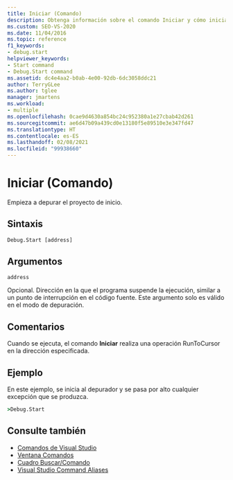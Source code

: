 ```yaml
---
title: Iniciar (Comando)
description: Obtenga información sobre el comando Iniciar y cómo inicia la depuración del proyecto de inicio.
ms.custom: SEO-VS-2020
ms.date: 11/04/2016
ms.topic: reference
f1_keywords:
- debug.start
helpviewer_keywords:
- Start command
- Debug.Start command
ms.assetid: dc4e4aa2-b0ab-4e00-92db-6dc3058ddc21
author: TerryGLee
ms.author: tglee
manager: jmartens
ms.workload:
- multiple
ms.openlocfilehash: 0cae9d4630a854bc24c952380a1e27cbab42d261
ms.sourcegitcommit: ae6d47b09a439cd0e13180f5e89510e3e347fd47
ms.translationtype: HT
ms.contentlocale: es-ES
ms.lasthandoff: 02/08/2021
ms.locfileid: "99938660"
---
```

# <a name="start-command"></a>Iniciar (Comando)
Empieza a depurar el proyecto de inicio.

## <a name="syntax"></a>Sintaxis

```cmd
Debug.Start [address]
```

## <a name="arguments"></a>Argumentos
`address`

Opcional. Dirección en la que el programa suspende la ejecución, similar a un punto de interrupción en el código fuente. Este argumento solo es válido en el modo de depuración.

## <a name="remarks"></a>Comentarios
Cuando se ejecuta, el comando **Iniciar** realiza una operación RunToCursor en la dirección especificada.

## <a name="example"></a>Ejemplo
En este ejemplo, se inicia al depurador y se pasa por alto cualquier excepción que se produzca.

```cmd
>Debug.Start
```

## <a name="see-also"></a>Consulte también

- [Comandos de Visual Studio](../../ide/reference/visual-studio-commands.md)
- [Ventana Comandos](../../ide/reference/command-window.md)
- [Cuadro Buscar/Comando](../../ide/find-command-box.md)
- [Visual Studio Command Aliases](../../ide/reference/visual-studio-command-aliases.md)
